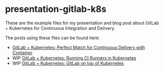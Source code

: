 # presentation-gitlab-k8s
These are the example files for my presentation and blog post about GitLab + Kubernetes for Continuous Integration and Delivery.

The posts using these files can be found here:
* [GitLab + Kubernetes: Perfect Match for Continuous Delivery with Container](https://edenmal.net/2017/07/05/GitLab-Kubernetes-Perfect-Match-for-Continuous-Delivery-with-Container/)
* WIP [GitLab + Kubernetes: Running CI Runners in Kubernetes](https://edenmal.net/2017/07/05/GitLab-Kubernetes-Running-CI-Runners-in-Kubernetes/)
* WIP [GitLab + Kubernetes: GitLab on top of Kubernetes](#)
